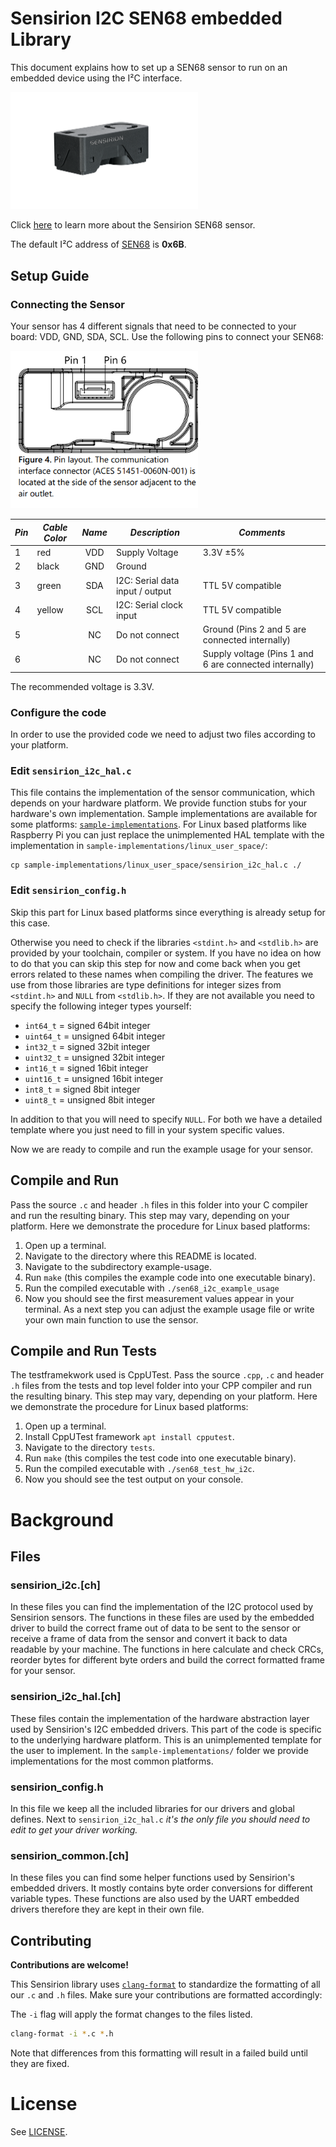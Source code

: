 # Sensirion I2C SEN68 embedded Library

This document explains how to set up a SEN68 sensor to run on an embedded device using the I²C interface.

<img src="images/sen6x.png" width="300px">

Click [here](https://sensirion.com/sen6x-air-quality-sensor-platform) to learn more about the Sensirion SEN68 sensor.



The default I²C address of [SEN68](https://www.sensirion.com/products/catalog/SEN68) is **0x6B**.



## Setup Guide

### Connecting the Sensor

Your sensor has 4 different signals that need to be connected to your board: VDD, GND, SDA, SCL.
Use the following pins to connect your SEN68:

<img src="images/sen6x-pinout.png" width="300px">

| *Pin* | *Cable Color* | *Name* | *Description*  | *Comments* |
|-------|---------------|:------:|----------------|------------|
| 1 | red | VDD | Supply Voltage | 3.3V ±5%
| 2 | black | GND | Ground |
| 3 | green | SDA | I2C: Serial data input / output | TTL 5V compatible
| 4 | yellow | SCL | I2C: Serial clock input | TTL 5V compatible
| 5 |  | NC | Do not connect | Ground (Pins 2 and 5 are connected internally)
| 6 |  | NC | Do not connect | Supply voltage (Pins 1 and 6 are connected internally)



The recommended voltage is 3.3V.

### Configure the code

In order to use the provided code we need to adjust two files according to your platform.

### Edit `sensirion_i2c_hal.c`

This file contains the implementation of the sensor communication, which
depends on your hardware platform. We provide function stubs for your
hardware's own implementation.
Sample implementations are available for some platforms:
[`sample-implementations`](sample-implementations). For Linux based platforms
like Raspberry Pi you can just replace the unimplemented HAL template with the
implementation in `sample-implementations/linux_user_space/`:

```
cp sample-implementations/linux_user_space/sensirion_i2c_hal.c ./
```

### Edit `sensirion_config.h`

Skip this part for Linux based platforms since everything is already setup for
this case.

Otherwise you need to check if the libraries `<stdint.h>` and `<stdlib.h>` are
provided by your toolchain, compiler or system. If you have no idea on how to
do that you can skip this step for now and come back when you get errors
related to these names when compiling the driver.
The features we use from those libraries are type definitions for integer sizes
from `<stdint.h>` and `NULL` from `<stdlib.h>`. If they are not available you
need to specify the following integer types yourself:

* `int64_t` = signed 64bit integer
* `uint64_t` = unsigned 64bit integer
* `int32_t` = signed 32bit integer
* `uint32_t` = unsigned 32bit integer
* `int16_t` = signed 16bit integer
* `uint16_t` = unsigned 16bit integer
* `int8_t` = signed 8bit integer
* `uint8_t` = unsigned 8bit integer

In addition to that you will need to specify `NULL`. For both we have a
detailed template where you just need to fill in your system specific values.



Now we are ready to compile and run the example usage for your sensor.

## Compile and Run

Pass the source `.c` and header `.h` files in this folder into your C compiler
and run the resulting binary. This step may vary, depending on your platform.
Here we demonstrate the procedure for Linux based platforms:

1. Open up a terminal.
2. Navigate to the directory where this README is located.
3. Navigate to the subdirectory example-usage.
4. Run `make` (this compiles the example code into one executable binary).
5. Run the compiled executable with `./sen68_i2c_example_usage`
6. Now you should see the first measurement values appear in your terminal. As
   a next step you can adjust the example usage file or write your own main
   function to use the sensor.

## Compile and Run Tests

The testframekwork used is CppUTest. Pass the source `.cpp`, `.c`  and header `.h`
files from the tests and top level folder into your CPP compiler and run the
resulting binary. This step may vary, depending on your platform.
Here we demonstrate the procedure for Linux based platforms:

1. Open up a terminal.
2. Install CppUTest framework `apt install cpputest`.
3. Navigate to the directory `tests`.
4. Run `make` (this compiles the test code into one executable binary).
5. Run the compiled executable with `./sen68_test_hw_i2c`.
6. Now you should see the test output on your console.

# Background

## Files

### sensirion\_i2c.[ch]

In these files you can find the implementation of the I2C protocol used by
Sensirion sensors. The functions in these files are used by the embedded driver
to build the correct frame out of data to be sent to the sensor or receive a
frame of data from the sensor and convert it back to data readable by your
machine. The functions in here calculate and check CRCs, reorder bytes for
different byte orders and build the correct formatted frame for your sensor.

### sensirion\_i2c\_hal.[ch]

These files contain the implementation of the hardware abstraction layer used
by Sensirion's I2C embedded drivers. This part of the code is specific to the
underlying hardware platform. This is an unimplemented template for the user to
implement. In the `sample-implementations/` folder we provide implementations
for the most common platforms.

### sensirion\_config.h

In this file we keep all the included libraries for our drivers and global
defines. Next to `sensirion_i2c_hal.c` *it's the only file you should need to
edit to get your driver working.*

### sensirion\_common.[ch]

In these files you can find some helper functions used by Sensirion's embedded
drivers. It mostly contains byte order conversions for different variable
types. These functions are also used by the UART embedded drivers therefore
they are kept in their own file.

## Contributing

**Contributions are welcome!**

This Sensirion library uses
[`clang-format`](https://releases.llvm.org/download.html) to standardize the
formatting of all our `.c` and `.h` files. Make sure your contributions are
formatted accordingly:

The `-i` flag will apply the format changes to the files listed.

```bash
clang-format -i *.c *.h
```

Note that differences from this formatting will result in a failed build until
they are fixed.


# License

See [LICENSE](LICENSE).